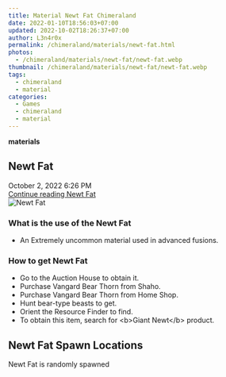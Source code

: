 ```yaml
---
title: Material Newt Fat Chimeraland
date: 2022-01-10T18:56:03+07:00
updated: 2022-10-02T18:26:37+07:00
author: L3n4r0x
permalink: /chimeraland/materials/newt-fat.html
photos:
  - /chimeraland/materials/newt-fat/newt-fat.webp
thumbnail: /chimeraland/materials/newt-fat/newt-fat.webp
tags:
  - chimeraland
  - material
categories:
  - Games
  - chimeraland
  - material
---
```


<section id="bootstrap-wrapper">
  <link
    rel="stylesheet"
    href="https://rawcdn.githack.com/dimaslanjaka/Web-Manajemen/870a349/css/bootstrap-5-3-0-alpha3-wrapper.css"
  />
  <div
    class="row g-0 border rounded overflow-hidden flex-md-row mb-4 shadow-sm position-relative bg-light text-dark"
  >
    <div class="col p-4 d-flex flex-column position-static">
      <strong class="d-inline-block mb-2 text-success">materials</strong>
      <h2 class="mb-0">Newt Fat</h2>
      <div class="mb-1 text-muted">October 2, 2022 6:26 PM</div>
      <a
        href="/chimeraland/materials/newt-fat.html"
        class="stretched-link d-none"
        >Continue reading Newt Fat</a
      >
    </div>
    <div class="col-auto d-none d-lg-block">
      <img src="/chimeraland/materials/newt-fat/newt-fat.webp" alt="Newt Fat" />
    </div>
  </div>
  <div class="row bg-light text-dark">
    <div class="col-lg-6 col-12 mb-2">
      <div class="card">
        <div class="card-body">
          <h3 class="card-title">What is the use of the Newt Fat</h3>
          <div class="card-text">
            <ul>
              <li>An Extremely uncommon material used in advanced fusions.</li>
            </ul>
          </div>
        </div>
      </div>
    </div>
    <div class="col-lg-6 col-12 mb-2">
      <div class="card">
        <div class="card-body">
          <h3 class="card-title">How to get Newt Fat</h3>
          <div class="card-text">
            <ul>
              <li>Go to the Auction House to obtain it.</li>
              <li>Purchase Vangard Bear Thorn from Shaho.</li>
              <li>Purchase Vangard Bear Thorn from Home Shop.</li>
              <li>Hunt bear-type beasts to get.</li>
              <li>Orient the Resource Finder to find.</li>
              <li>
                To obtain this item, search for &lt;b&gt;Giant Newt&lt;/b&gt;
                product.
              </li>
            </ul>
          </div>
        </div>
      </div>
    </div>
    <div class="col-12 mb-2">
      <h2>Newt Fat Spawn Locations</h2>
      <p>Newt Fat is randomly spawned</p>
    </div>
  </div>
</section>